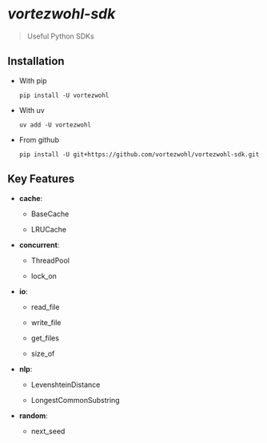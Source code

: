 # *vortezwohl-sdk*

> Useful Python SDKs

## Installation

- With pip

    ```
    pip install -U vortezwohl
    ```

- With uv

    ```
    uv add -U vortezwohl
    ```

- From github

    ```
    pip install -U git+https://github.com/vortezwohl/vortezwohl-sdk.git
    ```

## Key Features

- **cache**:

    - BaseCache

    - LRUCache

- **concurrent**:

    - ThreadPool

    - lock_on

- **io**:

    - read_file

    - write_file

    - get_files

    - size_of

- **nlp**:

    - LevenshteinDistance

    - LongestCommonSubstring

- **random**:

    - next_seed
